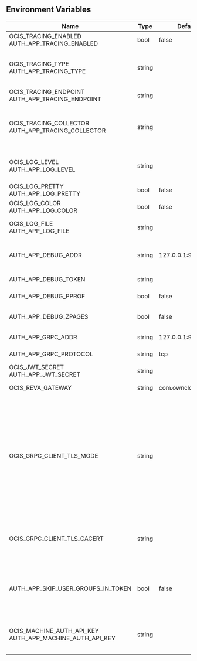 ## Environment Variables

| Name | Type | Default Value | Description |
|------|------|---------------|-------------|
| OCIS_TRACING_ENABLED<br/>AUTH_APP_TRACING_ENABLED | bool | false | Activates tracing.|
| OCIS_TRACING_TYPE<br/>AUTH_APP_TRACING_TYPE | string |  | The type of tracing. Defaults to '', which is the same as 'jaeger'. Allowed tracing types are 'jaeger' and '' as of now.|
| OCIS_TRACING_ENDPOINT<br/>AUTH_APP_TRACING_ENDPOINT | string |  | The endpoint of the tracing agent.|
| OCIS_TRACING_COLLECTOR<br/>AUTH_APP_TRACING_COLLECTOR | string |  | The HTTP endpoint for sending spans directly to a collector, i.e. http://jaeger-collector:14268/api/traces. Only used if the tracing endpoint is unset.|
| OCIS_LOG_LEVEL<br/>AUTH_APP_LOG_LEVEL | string |  | The log level. Valid values are: 'panic', 'fatal', 'error', 'warn', 'info', 'debug', 'trace'.|
| OCIS_LOG_PRETTY<br/>AUTH_APP_LOG_PRETTY | bool | false | Activates pretty log output.|
| OCIS_LOG_COLOR<br/>AUTH_APP_LOG_COLOR | bool | false | Activates colorized log output.|
| OCIS_LOG_FILE<br/>AUTH_APP_LOG_FILE | string |  | The path to the log file. Activates logging to this file if set.|
| AUTH_APP_DEBUG_ADDR | string | 127.0.0.1:9245 | Bind address of the debug server, where metrics, health, config and debug endpoints will be exposed.|
| AUTH_APP_DEBUG_TOKEN | string |  | Token to secure the metrics endpoint.|
| AUTH_APP_DEBUG_PPROF | bool | false | Enables pprof, which can be used for profiling.|
| AUTH_APP_DEBUG_ZPAGES | bool | false | Enables zpages, which can  be used for collecting and viewing traces in-memory.|
| AUTH_APP_GRPC_ADDR | string | 127.0.0.1:9246 | The bind address of the GRPC service.|
| AUTH_APP_GRPC_PROTOCOL | string | tcp | The transport protocol of the GRPC service.|
| OCIS_JWT_SECRET<br/>AUTH_APP_JWT_SECRET | string |  | The secret to mint and validate jwt tokens.|
| OCIS_REVA_GATEWAY | string | com.owncloud.api.gateway | The CS3 gateway endpoint.|
| OCIS_GRPC_CLIENT_TLS_MODE | string |  | TLS mode for grpc connection to the go-micro based grpc services. Possible values are 'off', 'insecure' and 'on'. 'off': disables transport security for the clients. 'insecure' allows using transport security, but disables certificate verification (to be used with the autogenerated self-signed certificates). 'on' enables transport security, including server certificate verification.|
| OCIS_GRPC_CLIENT_TLS_CACERT | string |  | Path/File name for the root CA certificate (in PEM format) used to validate TLS server certificates of the go-micro based grpc services.|
| AUTH_APP_SKIP_USER_GROUPS_IN_TOKEN | bool | false | Disables the encoding of the user's group memberships in the access token. This reduces the token size, especially when users are members of a large number of groups.|
| OCIS_MACHINE_AUTH_API_KEY<br/>AUTH_APP_MACHINE_AUTH_API_KEY | string |  | The machine auth API key used to validate internal requests necessary to access resources from other services.|